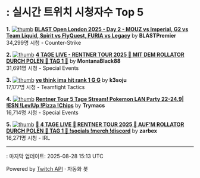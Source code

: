 # : 실시간 트위치 시청자수 Top 5

**1.** [![thumb](https://static-cdn.jtvnw.net/previews-ttv/live_user_blastpremier-320x180.jpg)](https://twitch.tv/BLASTPremier)
**[BLAST Open London 2025 - Day 2 - MOUZ vs Imperial, G2 vs Team Liquid, Spirit vs FlyQuest, FURIA vs Legacy](https://twitch.tv/BLASTPremier)** by **BLASTPremier**<br>34,299명 시청  - Counter-Strike

**2.** [![thumb](https://static-cdn.jtvnw.net/previews-ttv/live_user_montanablack88-320x180.jpg)](https://twitch.tv/MontanaBlack88)
**[4 TAGE LIVE - RENTNER TOUR 2025 🤏 MIT DEM ROLLATOR DURCH POLEN 🤏 TAG 1 🤏](https://twitch.tv/MontanaBlack88)** by **MontanaBlack88**<br>31,691명 시청  - Special Events

**3.** [![thumb](https://static-cdn.jtvnw.net/previews-ttv/live_user_k3soju-320x180.jpg)](https://twitch.tv/k3soju)
**[ye think ima hit rank 1 G G](https://twitch.tv/k3soju)** by **k3soju**<br>17,177명 시청  - Teamfight Tactics

**4.** [![thumb](https://static-cdn.jtvnw.net/previews-ttv/live_user_trymacs-320x180.jpg)](https://twitch.tv/Trymacs)
**[Rentner Tour 5 Tage Stream! Pokemon LAN Party 22-24.9| !ESN !LevlUp !Pizza !Chips](https://twitch.tv/Trymacs)** by **Trymacs**<br>16,714명 시청  - Special Events

**5.** [![thumb](https://static-cdn.jtvnw.net/previews-ttv/live_user_zarbex-320x180.jpg)](https://twitch.tv/zarbex)
**[🤏 4 TAGE LIVE 🤏 RENTNER TOUR 2025 🤏 AUF’M ROLLATOR DURCH POLEN 🤏 TAG 1 🤏  !socials !merch !discord](https://twitch.tv/zarbex)** by **zarbex**<br>16,271명 시청  - IRL


---
: 마지막 업데이트: 2025-08-28 15:13 UTC

Powered by [Twitch API](https://dev.twitch.tv/docs/api/reference) · 자동화 봇